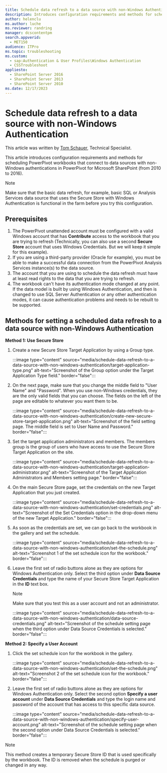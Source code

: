 ```yaml
---
title: Schedule data refresh to a data source with non-Windows Authentication
description: Introduces configuration requirements and methods for scheduling PowerPivot workbooks that connect to data sources with non-Windows authentications in PowerPivot for Microsoft SharePoint (from 2010 to 2016).
author: helenclu
ms.author: luche
ms.reviewer: randring
manager: dcscontentpm
search.appverid: 
  - MET150
audience: ITPro
ms.topic: troubleshooting
ms.custom: 
  - sap:Authentication & User Profiles\Windows Authentication
  - CSSTroubleshoot
appliesto: 
  - SharePoint Server 2016
  - SharePoint Server 2013
  - SharePoint Server 2010
ms.date: 12/17/2023
---
```


# Schedule data refresh to a data source with non-Windows Authentication

This article was written by [Tom Schauer](https://social.technet.microsoft.com/profile/Tom+Schauer+-+MSFT), Technical Specialist.

This article introduces configuration requirements and methods for scheduling PowerPivot workbooks that connect to data sources with non-Windows authentications in PowerPivot for Microsoft SharePoint (from 2010 to 2016).

> [!NOTE]
> Make sure that the basic data refresh, for example, basic SQL or Analysis Services data source that uses the Secure Store with Windows Authentication is functional in the farm before you try this configuration.

## Prerequisites

1. The PowerPivot unattended account must be configured with a valid Windows account that has **Contribute** access to the workbook that you are trying to refresh (Technically, you can also use a second **Secure Store** account that uses Windows Credentials. But we will keep it simple for this example).
1. If you are using a third-party provider (Oracle for example), you must be able to make a successful data connection from the PowerPivot Analysis Services instance(s) to the data source.
1. The account that you are using to schedule the data refresh must have at least read rights to the data that you are trying to refresh.
1. The workbook can't have its authentication mode changed at any point. If the data model is built by using Windows Authentication, and then is changed to use SQL Server Authentication or any other authentication modes, it can cause authentication problems and needs to be rebuilt to be supported.

## Methods for setting a scheduled data refresh to a data source with non-Windows Authentication

**Method 1: Use Secure Store**

1. Create a new Secure Store Target Application by using a Group type.

   :::image type="content" source="media/schedule-data-refresh-to-a-data-source-with-non-windows-authentication/target-application-type.png" alt-text="Screenshot of the Group option under the Target Application Type field." border="false":::

1. On the next page, make sure that you change the middle field to "User Name" and "Password". When you use non-Windows credentials, they are the only valid fields that you can choose. The fields on the left of the page are editable to whatever you want them to be.

   :::image type="content" source="media/schedule-data-refresh-to-a-data-source-with-non-windows-authentication/create-new-secure-store-target-application.png" alt-text="Screenshot of the field setting page. The middle field is set to User Name and Password." border="false":::

1. Set the target application administrators and members. The members group is the group of users who have access to use the Secure Store Target Application on the site.

   :::image type="content" source="media/schedule-data-refresh-to-a-data-source-with-non-windows-authentication/target-application-administrator.png" alt-text="Screenshot of the Target Application Administrators and Members setting page." border="false":::

1. On the main Secure Store page, set the credentials on the new Target Application that you just created.

   :::image type="content" source="media/schedule-data-refresh-to-a-data-source-with-non-windows-authentication/set-credentials.png" alt-text="Screenshot of the Set Credentials option in the drop-down menu of the new Target Application." border="false":::

1. As soon as the credentials are set, we can go back to the workbook in the gallery and set the schedule.

   :::image type="content" source="media/schedule-data-refresh-to-a-data-source-with-non-windows-authentication/set-the-schedule.png" alt-text="Screenshot 1 of the set schedule icon for the workbook." border="false":::

1. Leave the first set of radio buttons alone as they are options for Windows Authentication only. Select the third option under **Data Source Credentials** and type the name of your Secure Store Target Application in the **ID** text box.

   > [!NOTE]
   > Make sure that you test this as a user account and not an administrator.

   :::image type="content" source="media/schedule-data-refresh-to-a-data-source-with-non-windows-authentication/data-source-credentials.png" alt-text="Screenshot of the schedule setting page when the third option under Data Source Credentials is selected." border="false":::

**Method 2: Specify a User Account**

1. Click the set schedule icon for the workbook in the gallery.

   :::image type="content" source="media/schedule-data-refresh-to-a-data-source-with-non-windows-authentication/set-the-schedule.png" alt-text="Screenshot 2 of the set schedule icon for the workbook." border="false":::

1. Leave the first set of radio buttons alone as they are options for Windows Authentication only. Select the second option **Specify a user account** under **Data Source Credentials** and type the login name and password of the account that has access to this specific data source.

   :::image type="content" source="media/schedule-data-refresh-to-a-data-source-with-non-windows-authentication/specify-user-account.png" alt-text="Screenshot of the schedule setting page when the second option under Data Source Credentials is selected." border="false":::

> [!NOTE]
> This method creates a temporary Secure Store ID that is used specifically by the workbook. The ID is removed when the schedule is purged or changed in any way.
